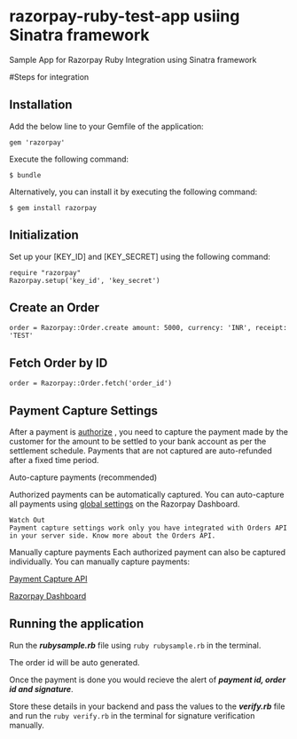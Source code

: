 # razorpay-ruby-test-app usiing Sinatra framework

Sample App for Razorpay Ruby Integration using Sinatra framework

#Steps for integration 

## Installation

Add the below line to your Gemfile of the application:

```
gem 'razorpay'
``` 

Execute the following command:
```
$ bundle
```

Alternatively, you can install it by executing the following command:
```
$ gem install razorpay
```

## Initialization

Set up your [KEY_ID] and [KEY_SECRET] using the following command:
```
require "razorpay"
Razorpay.setup('key_id', 'key_secret')
```

## Create an Order
```
order = Razorpay::Order.create amount: 5000, currency: 'INR', receipt: 'TEST'
```
## Fetch Order by ID
```
order = Razorpay::Order.fetch('order_id')
```

## Payment Capture Settings

After a payment is [authorize](https://razorpay.com/docs/payments/payments/) , you need to capture the payment made by the customer for the amount to be settled to your bank account as per the settlement schedule. Payments that are not captured are auto-refunded after a fixed time period.

Auto-capture payments (recommended)

Authorized payments can be automatically captured. You can auto-capture all payments using [global settings](https://razorpay.com/docs/payments/payments/capture-settings/)  on the Razorpay Dashboard.
``` 
Watch Out
Payment capture settings work only you have integrated with Orders API in your server side. Know more about the Orders API.
```
Manually capture payments
Each authorized payment can also be captured individually. You can manually capture payments:

[Payment Capture API](https://razorpay.com/docs/api/payments/#capture-a-payment)

[Razorpay Dashboard](https://razorpay.com/docs/payments/payments/dashboard/)

## Running the application

Run the **_rubysample.rb_** file using ```ruby rubysample.rb``` in the terminal.

The order id will be auto generated. 

Once the payment is done you would recieve the alert of **_payment id, order id and signature_**. 

Store these details in your backend and pass the values to the **_verify.rb_** file and run the ```ruby verify.rb``` in the terminal for signature verification manually. 

